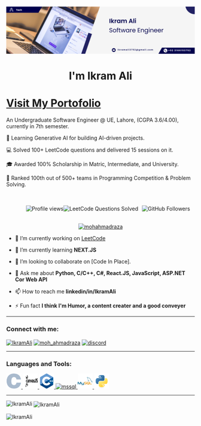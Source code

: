 ![logo](https://github.com/ikramali708/ikramali708/blob/main/White%20Blue%20Professional%20Website%20Developer%20LinkedIn%20Banner.png)

<h1 align="center">I'm Ikram Ali</h1>
<h1><a href="https://ikramali708.vercel.app/">Visit My Portofolio</a></h1>

<body>
    <div class="container">
        <p> </p>
        <p>An Undergraduate Software Engineer @ UE, Lahore, (CGPA 3.6/4.00), currently in 7th semester.</p>
        <p>🔹 Learning Generative AI for building AI-driven projects.</p>
        <p>💻 Solved 100+ LeetCode questions and delivered 15 sessions on it.</p>
        <p>🎓 Awarded 100% Scholarship in Matric, Intermediate, and University.</p>
        <p>🏅 Ranked 100th out of 500+ teams in Programming Competition & Problem Solving.</p>
    </div>
</body>

<br>
<br>

<div style="display: flex; justify-content: center; align-items: center; width: 100%; flex-wrap: nowrap;">
   <!-- Profile views (GitHub) -->
   <img src="https://komarev.com/ghpvc/?username=mohahmadraza&label=Profile%20views&color=0e75b6&style=flat" alt="Profile views" style="margin-left: 50px;" /> 

   <!-- LeetCode Problems Solved -->
   <img src="https://img.shields.io/badge/LeetCode-350%2B-orange" alt="LeetCode Questions Solved" style="margin-right: 10px;" />

   <!-- GitHub Followers -->
   <img src="https://img.shields.io/github/followers/mohahmadraza?label=Follow%20me&style=social" alt="GitHub Followers" style="margin-right: 10px;" />

</div>

<br>

<p align="center"> <a href="https://github.com/ryo-ma/github-profile-trophy"><img src="https://github-profile-trophy.vercel.app/?username=mohahmadraza" alt="mohahmadraza" /></a> </p>

- 🔭 I’m currently working on [LeetCode](https://leetcode.com/u/Ikram-Ali/)

- 🌱 I’m currently learning **NEXT.JS**

- 👯 I’m looking to collaborate on [Code In Place].

- 💬 Ask me about **Python, C/C++, C#, React.JS, JavaScript, ASP.NET Cor Web API**

- 📫 How to reach me **linkedin/in/IkramAli**

- ⚡ Fun fact **I think I'm Humor, a content creater and a good conveyer**

---

<h3 align="left">Connect with me:</h3>
<p align="left">
<a href="https://www.linkedin.com/in/ikram-ali-282879256/" target="_blank"><img align="center" src="https://raw.githubusercontent.com/rahuldkjain/github-profile-readme-generator/master/src/images/icons/Social/linked-in-alt.svg" alt="IkramAli" height="30" width="40" /></a>
<a href="https://leetcode.com/u/Ikram-Ali/" target="_blank"><img align="center" src="https://raw.githubusercontent.com/rahuldkjain/github-profile-readme-generator/master/src/images/icons/Social/leet-code.svg" alt="moh_ahmadraza" height="30" width="40" /></a>
<a href="https://discord.gg/https://discord.com/channels/877056448956346408/903005318127157269" target="blank"><img align="center" src="https://raw.githubusercontent.com/rahuldkjain/github-profile-readme-generator/master/src/images/icons/Social/discord.svg" alt="discord" height="30" width="40" /></a>
</p>

--- 

<h3 align="left">Languages and Tools:</h3>
<p align="left"> 
  <a href="https://www.cprogramming.com/" target="_blank" rel="noreferrer"> 
    <img src="https://raw.githubusercontent.com/devicons/devicon/master/icons/c/c-original.svg" alt="c" width="40" height="40"/> 
  </a> 
  <a href="https://canvasjs.com" target="_blank" rel="noreferrer"> 
    <img src="https://raw.githubusercontent.com/Hardik0307/Hardik0307/master/assets/canvasjs-charts.svg" alt="canvasjs" width="40" height="40"/> 
  </a> 
  <a href="https://www.w3schools.com/cpp/" target="_blank" rel="noreferrer"> 
    <img src="https://raw.githubusercontent.com/devicons/devicon/master/icons/cplusplus/cplusplus-original.svg" alt="cplusplus" width="40" height="40"/> 
  </a> 
  <a href="https://www.microsoft.com/en-us/sql-server" target="_blank" rel="noreferrer"> 
    <img src="https://www.svgrepo.com/show/303229/microsoft-sql-server-logo.svg" alt="mssql" width="40" height="40"/> 
  </a> 
  <a href="https://www.mysql.com/" target="_blank" rel="noreferrer"> 
    <img src="https://raw.githubusercontent.com/devicons/devicon/master/icons/mysql/mysql-original-wordmark.svg" alt="mysql" width="40" height="40"/> 
  </a> 
  <a href="https://www.python.org" target="_blank" rel="noreferrer"> 
    <img src="https://raw.githubusercontent.com/devicons/devicon/master/icons/python/python-original.svg" alt="python" width="40" height="40"/> 
  </a> 
</p>

---


<p><img align="left" src="https://github-readme-stats.vercel.app/api/top-langs?username=mohahmadraza&show_icons=true&locale=en&layout=compact" alt="IkramAli" /></p>

<p>&nbsp;<img align="center" src="https://github-readme-stats.vercel.app/api?username=ikramali708&show_icons=true&locale=en" alt="IkramAli" /></p>

<p><img align="center" src="https://github-readme-streak-stats.herokuapp.com/?user=mohahmadraza&" alt="IkramAli" /></p>
